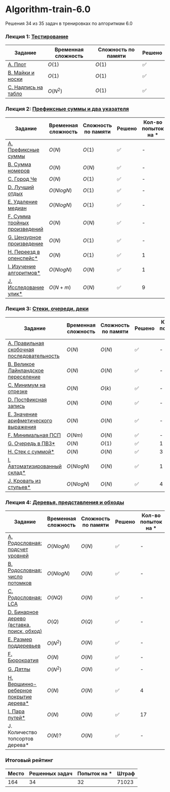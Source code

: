 # Algorithm-train-6.0
Решения 34 из 35 задач в тренировках по алгоритмам 6.0

### Лекция 1: [Тестирование](https://github.com/anderlex/Algorithm-train-6.0/tree/main/hw_1)
|Задание|Временная сложность|Сложность по памяти|Решено|
|---|---|---|---|
|[A. Плот](https://github.com/anderlex/Algorithm-train-6.0/blob/main/hw_1/A.py)|$O(1)$|$O(1)$|✅|
|[B. Майки и носки](https://github.com/anderlex/Algorithm-train-6.0/blob/main/hw_1/B.py)|$O(1)$|$O(1)$|✅|
|[C. Надпись на табло](https://github.com/anderlex/Algorithm-train-6.0/blob/main/hw_1/C.py)|$O(N^2)$|$O(1)$|✅|

### Лекция 2: [Префиксные суммы и два указателя](https://github.com/anderlex/Algorithm-train-6.0/tree/main/hw_2)
|Задание|Временная сложность|Сложность по памяти|Решено|Кол-во попыток на *|
|---|---|---|---|---|
|[A. Префиксные суммы](https://github.com/anderlex/Algorithm-train-6.0/blob/main/hw_2/A.py)|$O(N)$|$O(1)$|✅|-|
|[B. Сумма номеров](https://github.com/anderlex/Algorithm-train-6.0/blob/main/hw_2/B.py)|$O(N)$|$O(N)$|✅|-|
|[C. Город Че](https://github.com/anderlex/Algorithm-train-6.0/blob/main/hw_2/C.py)|$O(N)$|$O(1)$|✅|-|
|[D. Лучший отдых](https://github.com/anderlex/Algorithm-train-6.0/blob/main/hw_2/D.py)|$O(NlogN)$|$O(1)$|✅|-|
|[E. Удаление медиан](https://github.com/anderlex/Algorithm-train-6.0/blob/main/hw_2/E.py)|$O(NlogN)$|$O(1)$|✅|-|
|[F. Сумма тройных произведений](https://github.com/anderlex/Algorithm-train-6.0/blob/main/hw_2/F.py)|$O(N)$|$O(N)$|✅|-|
|[G. Цензурное произведение](https://github.com/anderlex/Algorithm-train-6.0/blob/main/hw_2/G.py)|$O(N)$|$O(1)$|✅|-|
|[H. Переезд в опенспейс*](https://github.com/anderlex/Algorithm-train-6.0/blob/main/hw_2/H.py)|$O(N)$|$O(1)$|✅|1|
|[I. Изучение алгоритмов*](https://github.com/anderlex/Algorithm-train-6.0/blob/main/hw_2/I.py)|$O(NlogN)$|$O(N)$|✅|1|
|[J. Исследование улик*](https://github.com/anderlex/Algorithm-train-6.0/blob/main/hw_2/J.py)|$O(N + m)$|$O(N)$|✅|9|

### Лекция 3: [Стеки, очереди, деки](https://github.com/anderlex/Algorithm-train-6.0/tree/main/hw_3)
|Задание|Временная сложность|Сложность по памяти|Решено|Кол-во попыток на *|
|---|---|---|---|---|
|[A. Правильная скобочная последовательность](https://github.com/anderlex/Algorithm-train-6.0/blob/main/hw_3/A.py)|$O(N)$|$O(N)$|✅|-|
|[B. Великое Лайнландское переселение](https://github.com/anderlex/Algorithm-train-6.0/blob/main/hw_3/B.py)|$O(N)$|$O(N)$|✅|-|
|[C. Минимум на отрезке](https://github.com/anderlex/Algorithm-train-6.0/blob/main/hw_3/C.py)|$O(N)$|$O(k)$|✅|-|
|[D. Постфиксная запись](https://github.com/anderlex/Algorithm-train-6.0/blob/main/hw_3/D.py)|$O(N)$|$O(N)$|✅|-|
|[E. Значение арифметического выражения](https://github.com/anderlex/Algorithm-train-6.0/blob/main/hw_3/E.py)|$O(N)$|$O(N)$|✅|-|
|[F. Минимальная ПСП](https://github.com/anderlex/Algorithm-train-6.0/blob/main/hw_3/F.py)|$O(Nm)$|$O(N)$|✅|-|
|[G. Очередь в ПВЗ*](https://github.com/anderlex/Algorithm-train-6.0/blob/main/hw_3/G.py)|$O(N)$|$O(1)$|✅|1|
|[H. Стек с суммой*](https://github.com/anderlex/Algorithm-train-6.0/blob/main/hw_3/H.py)|$O(N)$|$O(N)$|✅|3|
|[I. Автоматизированный склад*](https://github.com/anderlex/Algorithm-train-6.0/blob/main/hw_3/I.py)|$O(NlogN)$|$O(N)$|✅|1|
|[J. Кровать из стульев*](https://github.com/anderlex/Algorithm-train-6.0/blob/main/hw_3/J.py)|$O(NlogN)$|$O(N)$|✅|4|

### Лекция 4: [Деревья, представления и обходы](https://github.com/anderlex/Algorithm-train-6.0/tree/main/hw_4)
|Задание|Временная сложность|Сложность по памяти|Решено|Кол-во попыток на *|
|---|---|---|---|---|
|[A. Родословная: подсчет уровней](https://github.com/anderlex/Algorithm-train-6.0/blob/main/hw_4/A.py)|$O(NlogN)$|$O(N)$|✅|-|
|[B. Родословная: число потомков](https://github.com/anderlex/Algorithm-train-6.0/blob/main/hw_4/B.py)|$O(NlogN)$|$O(N)$|✅|-|
|[C. Родословная: LCA](https://github.com/anderlex/Algorithm-train-6.0/blob/main/hw_4/C.py)|$O(NQ)$|$O(N)$|✅|-|
|[D. Бинарное дерево (вставка, поиск, обход)](https://github.com/anderlex/Algorithm-train-6.0/blob/main/hw_4/D.py)|$O(Q)$|$O(Q)$|✅|-|
|[E. Размер поддеревьев](https://github.com/anderlex/Algorithm-train-6.0/blob/main/hw_4/E.py)|$O(N^2)$|$O(N)$|✅|-|
|[F. Бюрократия](https://github.com/anderlex/Algorithm-train-6.0/blob/main/hw_4/F.py)|$O(N)$|$O(N)$|✅|-|
|[G. Дятлы](https://github.com/anderlex/Algorithm-train-6.0/blob/main/hw_4/G.py)|$O(N^2)$|$O(N)$|✅|-|
|[H. Вершинно-реберное покрытие дерева*](https://github.com/anderlex/Algorithm-train-6.0/blob/main/hw_4/H.py)|$O(N)$|$O(N)$|✅|4|
|[I. Пара путей*](https://github.com/anderlex/Algorithm-train-6.0/blob/main/hw_4/I.py)|$O(N)$|$O(N)$|✅|17|
|J. Количество топсортов дерева*|$O(N)?$|$O(N)$|✅|-|

### Итоговый рейтинг
|Место|Решенных задач|Попыток на *|Штраф|
|---|---|---|---|
|164|34|32|71023|






